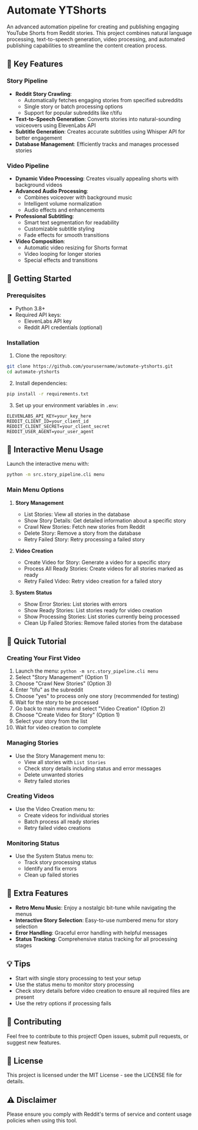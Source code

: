 # Automate YTShorts

An advanced automation pipeline for creating and publishing engaging YouTube Shorts from Reddit stories. This project combines natural language processing, text-to-speech generation, video processing, and automated publishing capabilities to streamline the content creation process.

## 🌟 Key Features

### Story Pipeline

- **Reddit Story Crawling**:
  - Automatically fetches engaging stories from specified subreddits
  - Single story or batch processing options
  - Support for popular subreddits like r/tifu
- **Text-to-Speech Generation**: Converts stories into natural-sounding voiceovers using ElevenLabs API
- **Subtitle Generation**: Creates accurate subtitles using Whisper API for better engagement
- **Database Management**: Efficiently tracks and manages processed stories

### Video Pipeline

- **Dynamic Video Processing**: Creates visually appealing shorts with background videos
- **Advanced Audio Processing**:
  - Combines voiceover with background music
  - Intelligent volume normalization
  - Audio effects and enhancements
- **Professional Subtitling**:
  - Smart text segmentation for readability
  - Customizable subtitle styling
  - Fade effects for smooth transitions
- **Video Composition**:
  - Automatic video resizing for Shorts format
  - Video looping for longer stories
  - Special effects and transitions

## 🚀 Getting Started

### Prerequisites

- Python 3.8+
- Required API keys:
  - ElevenLabs API key
  - Reddit API credentials (optional)

### Installation

1. Clone the repository:

```bash
git clone https://github.com/yourusername/automate-ytshorts.git
cd automate-ytshorts
```

2. Install dependencies:

```bash
pip install -r requirements.txt
```

3. Set up your environment variables in `.env`:

```
ELEVENLABS_API_KEY=your_key_here
REDDIT_CLIENT_ID=your_client_id
REDDIT_CLIENT_SECRET=your_client_secret
REDDIT_USER_AGENT=your_user_agent
```

## 📖 Interactive Menu Usage

Launch the interactive menu with:

```bash
python -m src.story_pipeline.cli menu
```

### Main Menu Options

1. **Story Management**

   - List Stories: View all stories in the database
   - Show Story Details: Get detailed information about a specific story
   - Crawl New Stories: Fetch new stories from Reddit
   - Delete Story: Remove a story from the database
   - Retry Failed Story: Retry processing a failed story

2. **Video Creation**

   - Create Video for Story: Generate a video for a specific story
   - Process All Ready Stories: Create videos for all stories marked as ready
   - Retry Failed Video: Retry video creation for a failed story

3. **System Status**
   - Show Error Stories: List stories with errors
   - Show Ready Stories: List stories ready for video creation
   - Show Processing Stories: List stories currently being processed
   - Clean Up Failed Stories: Remove failed stories from the database

## 🎯 Quick Tutorial

### Creating Your First Video

1. Launch the menu: `python -m src.story_pipeline.cli menu`
2. Select "Story Management" (Option 1)
3. Choose "Crawl New Stories" (Option 3)
4. Enter "tifu" as the subreddit
5. Choose "yes" to process only one story (recommended for testing)
6. Wait for the story to be processed
7. Go back to main menu and select "Video Creation" (Option 2)
8. Choose "Create Video for Story" (Option 1)
9. Select your story from the list
10. Wait for video creation to complete

### Managing Stories

- Use the Story Management menu to:
  - View all stories with `List Stories`
  - Check story details including status and error messages
  - Delete unwanted stories
  - Retry failed stories

### Creating Videos

- Use the Video Creation menu to:
  - Create videos for individual stories
  - Batch process all ready stories
  - Retry failed video creations

### Monitoring Status

- Use the System Status menu to:
  - Track story processing status
  - Identify and fix errors
  - Clean up failed stories

## 🎵 Extra Features

- **Retro Menu Music**: Enjoy a nostalgic bit-tune while navigating the menus
- **Interactive Story Selection**: Easy-to-use numbered menu for story selection
- **Error Handling**: Graceful error handling with helpful messages
- **Status Tracking**: Comprehensive status tracking for all processing stages

## 💡 Tips

- Start with single story processing to test your setup
- Use the status menu to monitor story processing
- Check story details before video creation to ensure all required files are present
- Use the retry options if processing fails

## 🤝 Contributing

Feel free to contribute to this project! Open issues, submit pull requests, or suggest new features.

## 📄 License

This project is licensed under the MIT License - see the LICENSE file for details.

## ⚠️ Disclaimer

Please ensure you comply with Reddit's terms of service and content usage policies when using this tool.
